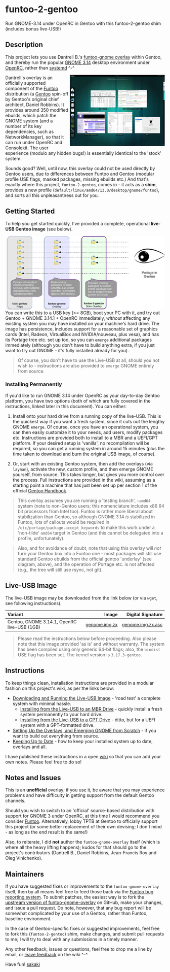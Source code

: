 # funtoo-2-gentoo

Run GNOME-3.14 under OpenRC in Gentoo with this funtoo-2-gentoo shim (includes bonus live-USB!)

## Description

This project lets you use Dantrell B.'s [funtoo-gnome overlay](https://github.com/funtoo/funtoo-gnome-overlay) within Gentoo, and thereby run the popular [GNOME 3.14](https://wiki.gentoo.org/wiki/GNOME#GNOME_3) desktop environment under [OpenRC](https://wiki.gentoo.org/wiki/OpenRC), rather than [systemd](https://wiki.gentoo.org/wiki/Systemd) ^-^

<img src="https://github.com/sakaki-/resources/blob/master/funtoo-2-gentoo/images/Gentoo_GNOME_3.14.1_OpenRC.png" alt="screenshot of GNOME 3.14.1 on Gentoo, running OpenRC" width="300px" align="right"/>

Dantrell's overlay is an officially supported component of the [Funtoo](http://www.funtoo.org) distribution (a [Gentoo](http://www.gentoo.org) spin-off by Gentoo's original chief architect, Daniel Robbins). It provides around 350 modified ebuilds, which patch the GNOME system (and a number of its key dependencies, such as NetworkManager), so that it can run under OpenRC and Consolekit. The user experience (modulo any hidden bugs!) is essentially identical to the 'stock' system.

Sounds good? Well, until now, this overlay could not be used directly by Gentoo users, due to differences between Funtoo and Gentoo (modular profile USE flags, masked packages, missing ebuilds etc.) And that's exactly where this project, `funtoo-2-gentoo`, comes in - it acts as a **shim**, provides a new profile (`default/linux/amd64/13.0/desktop/gnome/funtoo`), and sorts all this unpleasantness out for you.

## Getting Started

To help you get started quickly, I've provided a complete, operational **live-USB Gentoo image** (see below).

<img src="https://github.com/sakaki-/resources/blob/master/funtoo-2-gentoo/images/overlays.png" alt="funtoo-2-gentoo and funtoo-gnome overlays on gentoo" width="500px" align="right"/>

You can write this to a USB key (>= 8GB), boot your PC with it, and try out Gentoo + GNOME 3.14.1 + OpenRC immediately, *without* affecting any existing system you may have installed on your machine's hard drive. The image has persistence, includes support for a reasonable set of graphics cards (Intel, Radeon, VirtualBox and NVIDIA/nouveau, plus vesa), and has its Portage tree etc. set up too, so you can `emerge` additional packages immediately (although you don't have to build anything extra, if you just want to try out GNOME - it's fully installed already for you).

> Of course, you don't have to use the Live-USB at all, should you not wish to - instructions are also provided to `emerge` GNOME entirely from source.

### Installing Permanently

If you'd like to run GNOME 3.14 under OpenRC as your day-to-day Gentoo platform, you have two options (both of which are fully covered in the instructions, linked later in this document). You can either:

1) Install onto your hard drive from a running copy of the live-USB. This is the quickest way if you want a fresh system, since it cuts out the lengthy GNOME `emerge`. Of course, once you have an operational system, you can then easily customize it to your needs, add users, modify packages etc. Instructions are provided both to install to a MBR and a UEFI/GPT platform. If your desired setup is 'vanilla', no recompilation will be required, so you can get a running system in around 15 minutes (plus the time taken to download and burn the original USB image, of course).

2) Or, start with an existing Gentoo system, then add the overlays (via `layman`), activate the new, custom profile, and then emerge GNOME yourself, from source. This takes longer, but gives you more control over the process. Full instructions are provided in the wiki, assuming as a starting point a machine that has just been set up per section 1 of the official [Gentoo Handbook](https://www.gentoo.org/doc/en/handbook/handbook-amd64.xml?part=1).

> This overlay assumes you are running a 'testing branch', `~amd64` system (note to non-Gentoo users; this nomenclature includes x86 64 bit processors from Intel too). Funtoo is rather more liberal about stabilization than Gentoo, so although GNOME 3.14 *is* stabilized in Funtoo, lots of callouts would be required in `/etc/portage/package.accept_keywords` to make this work under a 'non-tilde' `amd64` target in Gentoo (and this cannot be delegated into a profile, unfortunately).

> Also, and for avoidance of doubt, note that using this overlay will *not* turn your Gentoo box into a Funtoo one - most packages will still use standard Gentoo ebuilds from the official gentoo 'underlay' (see diagram, above), and the operation of Portage etc. is not affected (e.g., the tree will still use rsync, not git).

## Live-USB Image

The live-USB image may be downloaded from the link below (or via `wget`, see following instructions).

Variant | Image | Digital Signature
:--- | ---: | ---:
Gentoo, GNOME 3.14.1, OpenRC live-USB (1GB) | [genome.img.zx](https://github.com/sakaki-/gentoo-2-funtoo/releases/download/0.95.0/genome.img.xz) | [genome.img.zx.asc](https://github.com/sakaki-/gentoo-2-funtoo/releases/download/0.95.0/genome.img.xz.asc)

> Please read the instructions below before proceeding. Also please note that this image provided 'as is' and without warranty. The system has been compiled using only generic 64-bit flags; also, the `bindist` USE flag has been set. The kernel version is `3.17.3-gentoo`.

## Instructions

To keep things clean, installation instructions are provided in a modular fashion on this project's wiki, as per the links below:
* [Downloading and Running the Live-USB Image](https://github.com/sakaki-/funtoo-2-gentoo/wiki/Downloading-and-Running-the-Live-USB-Image) - 'road test' a complete system with minimal hassle.
  * [Installing from the Live-USB to an MBR Drive](https://github.com/sakaki-/funtoo-2-gentoo/wiki/Installing-from-the-Live-USB-to-an-MBR-Drive) - quickly install a fresh system permanently to your hard drive.
  * [Installing from the Live-USB to a GPT Drive](https://github.com/sakaki-/funtoo-2-gentoo/wiki/Installing-from-the-Live-USB-to-a-GPT-Drive) - ditto, but for a UEFI system with a GPT-formatted drive.
* [Setting Up the Overlays, and Emerging GNOME from Scratch](https://github.com/sakaki-/funtoo-2-gentoo/wiki/Setting-Up-the-Overlays%2C-and-Emerging-GNOME-from-Scratch) - if you want to build out everything from source.
* [Keeping Up to Date](https://github.com/sakaki-/funtoo-2-gentoo/wiki/Keeping-Up-to-Date) - how to keep your installed system up to date, overlays and all.

I have published these instructions in a open [wiki](https://github.com/sakaki-/funtoo-2-gentoo/wiki) so that you can add your own notes. Please feel free to do so!

## Notes and Issues

This is an **unofficial** overlay; if you use it, be aware that you may experience problems and have difficulty in getting support from the default Gentoo channels.

Should you wish to switch to an 'official' source-based distribution with support for GNOME 3 under OpenRC, at this time I would recommend you consider [Funtoo](http://www.funtoo.org). Alternatively, lobby TPTB at Gentoo to officially support this project (or some better replacement of their own devising; I don't mind - as long as the end result is the same!)

Also, to reiterate, I did **not** author the `funtoo-gnome-overlay` itself (which is where all the heavy lifting happens); kudos for that should go to the project's contributors (Dantrell B., Daniel Robbins, Jean-Francis Roy and Oleg Vinichenko).

## Maintainers

If you have suggested fixes or improvements to the `funtoo-gnome-overlay` itself, then by all means feel free to feed those back via the [Funtoo bug reporting system](https://bugs.funtoo.org/secure/Dashboard.jspa). To submit patches, the easiest way is to fork the [upstream version of funtoo-gnome-overlay](https://github.com/funtoo/funtoo-gnome-overlay) on GitHub, make your changes, and issue a pull request. Do note, however, that any bug report will be somewhat complicated by your use of a Gentoo, rather than Funtoo, baseline environment.

In the case of Gentoo-specific fixes or suggested improvements, feel free to fork this (`funtoo-2-gentoo`) shim, make changes, and submit pull requests to me; I will try to deal with any submissions in a timely manner.

Any other feedback, issues or questions, feel free to drop me a line by email, or [leave feedback](https://github.com/sakaki-/funtoo-2-gentoo/wiki/Feedback) on the wiki ^-^

Have fun! [sakaki](mailto:sakaki@deciban.com)
